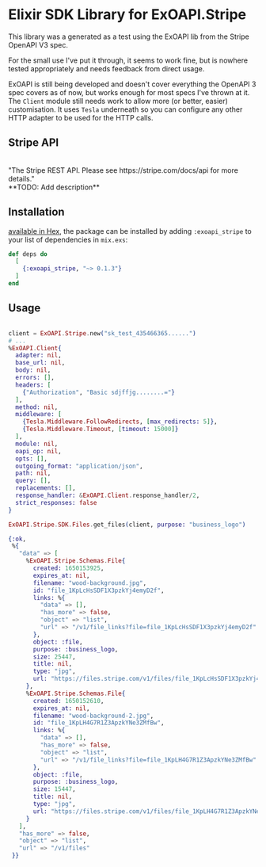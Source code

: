 # Elixir SDK Library for ExOAPI.Stripe

This library was a generated as a test using the ExOAPI lib from the Stripe OpenAPI V3 spec.

For the small use I've put it through, it seems to work fine, but is nowhere tested appropriately and needs feedback from direct usage.

ExOAPI is still being developed and doesn't cover everything the OpenAPI 3 spec covers as of now, but works enough for most specs I've thrown at it. The `Client` module still needs work to allow more (or better, easier) customisation. It uses `Tesla` underneath so you can configure any other HTTP adapter to be used for the HTTP calls.

## Stripe API
<br/>
"The Stripe REST API. Please see https://stripe.com/docs/api for more details."
<br/>
**TODO: Add description**

## Installation

[available in Hex](https://hex.pm/docs/publish), the package can be installed
by adding `:exoapi_stripe` to your list of dependencies in `mix.exs`:

```elixir
def deps do
  [
    {:exoapi_stripe, "~> 0.1.3"}
  ]
end
```

## Usage

```elixir

client = ExOAPI.Stripe.new("sk_test_435466365......")
# ...
%ExOAPI.Client{
  adapter: nil,
  base_url: nil,
  body: nil,
  errors: [],
  headers: [
    {"Authorization", "Basic sdjffjg........="}
  ],
  method: nil,
  middleware: [
    {Tesla.Middleware.FollowRedirects, [max_redirects: 5]},
    {Tesla.Middleware.Timeout, [timeout: 15000]}
  ],
  module: nil,
  oapi_op: nil,
  opts: [],
  outgoing_format: "application/json",
  path: nil,
  query: [],
  replacements: [],
  response_handler: &ExOAPI.Client.response_handler/2,
  strict_responses: false
}

ExOAPI.Stripe.SDK.Files.get_files(client, purpose: "business_logo")

{:ok,
 %{
   "data" => [
     %ExOAPI.Stripe.Schemas.File{
       created: 1650153925,
       expires_at: nil,
       filename: "wood-background.jpg",
       id: "file_1KpLcHsSDF1X3pzkYj4emyD2f",
       links: %{
         "data" => [],
         "has_more" => false,
         "object" => "list",
         "url" => "/v1/file_links?file=file_1KpLcHsSDF1X3pzkYj4emyD2f"
       },
       object: :file,
       purpose: :business_logo,
       size: 25447,
       title: nil,
       type: "jpg",
       url: "https://files.stripe.com/v1/files/file_1KpLcHsSDF1X3pzkYj4emyD2f/contents"
     },
     %ExOAPI.Stripe.Schemas.File{
       created: 1650152610,
       expires_at: nil,
       filename: "wood-background-2.jpg",
       id: "file_1KpLH4G7R1Z3ApzkYNe3ZMfBw",
       links: %{
         "data" => [],
         "has_more" => false,
         "object" => "list",
         "url" => "/v1/file_links?file=file_1KpLH4G7R1Z3ApzkYNe3ZMfBw"
       },
       object: :file,
       purpose: :business_logo,
       size: 15447,
       title: nil,
       type: "jpg",
       url: "https://files.stripe.com/v1/files/file_1KpLH4G7R1Z3ApzkYNe3ZMfBw/contents"
     }
   ],
   "has_more" => false,
   "object" => "list",
   "url" => "/v1/files"
 }}

```
